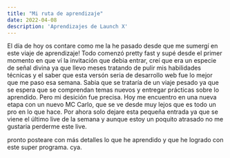 ```yaml
---
title: "Mi ruta de aprendizaje"
date: 2022-04-08
description: 'Aprendizajes de Launch X'
---
```


El día de hoy os contare como me la he pasado desde que me sumergí en este viaje de aprendizaje!
Todo comenzó pretty fast y supé desde el primer momento en que ví la invitación que debia entrar, creí que era un especie de señal divina ya que llevo meses tratando de pulir mis habilidades técnicas y el saber que esta versón seria de desarrollo web fue lo mejor que me paso esa semana.
Sabia que se trataría de un viaje pesado ya que se espera que se comprendan temas nuevos y entregar prácticas sobre lo aprendido. Pero mi desición fue precisa.
Hoy me encuentro en una nueva etapa con un nuevo MC Carlo, que se ve desde muy lejos que es todo un pro en lo que hace.
Por ahora solo dejare esta pequeña entrada ya que se viene el último live de la semana y aunque estoy un poquito atrasado no me gustaria perderme este live.

pronto posteare con más detalles lo que he aprendido y que he logrado con este super programa. cya.
